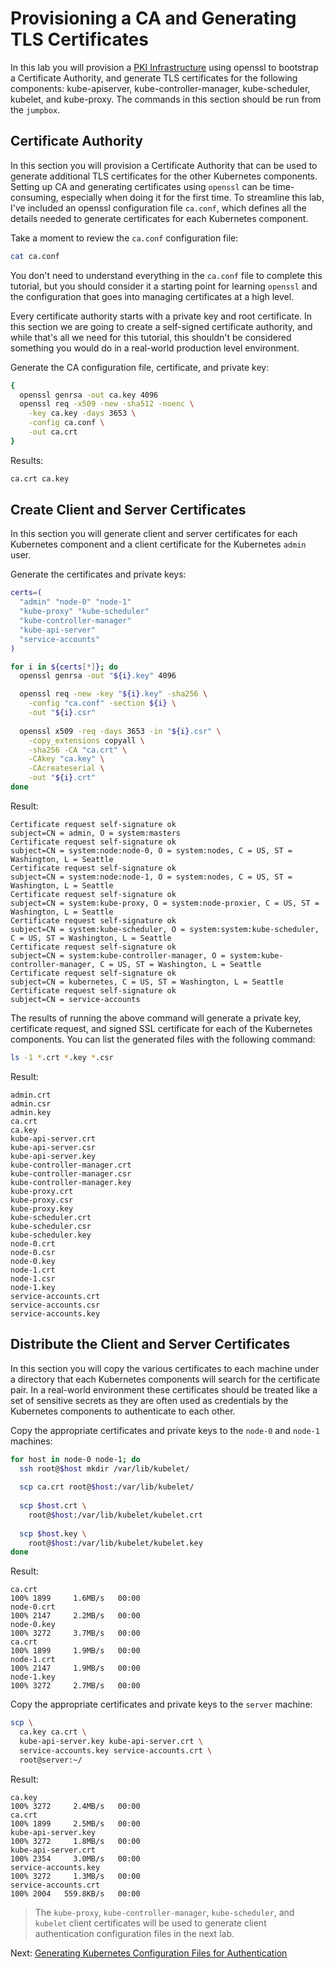 # Provisioning a CA and Generating TLS Certificates

In this lab you will provision a [PKI Infrastructure](https://en.wikipedia.org/wiki/Public_key_infrastructure) using openssl to bootstrap a Certificate Authority, and generate TLS certificates for the following components: kube-apiserver, kube-controller-manager, kube-scheduler, kubelet, and kube-proxy. The commands in this section should be run from the `jumpbox`.

## Certificate Authority

In this section you will provision a Certificate Authority that can be used to generate additional TLS certificates for the other Kubernetes components. Setting up CA and generating certificates using `openssl` can be time-consuming, especially when doing it for the first time. To streamline this lab, I've included an openssl configuration file `ca.conf`, which defines all the details needed to generate certificates for each Kubernetes component. 

Take a moment to review the `ca.conf` configuration file:

```bash
cat ca.conf
```

You don't need to understand everything in the `ca.conf` file to complete this tutorial, but you should consider it a starting point for learning `openssl` and the configuration that goes into managing certificates at a high level.

Every certificate authority starts with a private key and root certificate. In this section we are going to create a self-signed certificate authority, and while that's all we need for this tutorial, this shouldn't be considered something you would do in a real-world production level environment. 

Generate the CA configuration file, certificate, and private key:

```bash
{
  openssl genrsa -out ca.key 4096
  openssl req -x509 -new -sha512 -noenc \
    -key ca.key -days 3653 \
    -config ca.conf \
    -out ca.crt
}
```

Results:

```txt
ca.crt ca.key
```

## Create Client and Server Certificates

In this section you will generate client and server certificates for each Kubernetes component and a client certificate for the Kubernetes `admin` user.

Generate the certificates and private keys:

```bash
certs=(
  "admin" "node-0" "node-1"
  "kube-proxy" "kube-scheduler"
  "kube-controller-manager"
  "kube-api-server"
  "service-accounts"
)
```

```bash
for i in ${certs[*]}; do
  openssl genrsa -out "${i}.key" 4096

  openssl req -new -key "${i}.key" -sha256 \
    -config "ca.conf" -section ${i} \
    -out "${i}.csr"
  
  openssl x509 -req -days 3653 -in "${i}.csr" \
    -copy_extensions copyall \
    -sha256 -CA "ca.crt" \
    -CAkey "ca.key" \
    -CAcreateserial \
    -out "${i}.crt"
done
```
Result:
```text
Certificate request self-signature ok
subject=CN = admin, O = system:masters
Certificate request self-signature ok
subject=CN = system:node:node-0, O = system:nodes, C = US, ST = Washington, L = Seattle
Certificate request self-signature ok
subject=CN = system:node:node-1, O = system:nodes, C = US, ST = Washington, L = Seattle
Certificate request self-signature ok
subject=CN = system:kube-proxy, O = system:node-proxier, C = US, ST = Washington, L = Seattle
Certificate request self-signature ok
subject=CN = system:kube-scheduler, O = system:system:kube-scheduler, C = US, ST = Washington, L = Seattle
Certificate request self-signature ok
subject=CN = system:kube-controller-manager, O = system:kube-controller-manager, C = US, ST = Washington, L = Seattle
Certificate request self-signature ok
subject=CN = kubernetes, C = US, ST = Washington, L = Seattle
Certificate request self-signature ok
subject=CN = service-accounts

```

The results of running the above command will generate a private key, certificate request, and signed SSL certificate for each of the Kubernetes components. You can list the generated files with the following command:

```bash
ls -1 *.crt *.key *.csr
```
Result:
```text
admin.crt
admin.csr
admin.key
ca.crt
ca.key
kube-api-server.crt
kube-api-server.csr
kube-api-server.key
kube-controller-manager.crt
kube-controller-manager.csr
kube-controller-manager.key
kube-proxy.crt
kube-proxy.csr
kube-proxy.key
kube-scheduler.crt
kube-scheduler.csr
kube-scheduler.key
node-0.crt
node-0.csr
node-0.key
node-1.crt
node-1.csr
node-1.key
service-accounts.crt
service-accounts.csr
service-accounts.key
```

## Distribute the Client and Server Certificates

In this section you will copy the various certificates to each machine under a directory that each Kubernetes components will search for the certificate pair. In a real-world environment these certificates should be treated like a set of sensitive secrets as they are often used as credentials by the Kubernetes components to authenticate to each other.

Copy the appropriate certificates and private keys to the `node-0` and `node-1` machines:

```bash
for host in node-0 node-1; do
  ssh root@$host mkdir /var/lib/kubelet/
  
  scp ca.crt root@$host:/var/lib/kubelet/
    
  scp $host.crt \
    root@$host:/var/lib/kubelet/kubelet.crt
    
  scp $host.key \
    root@$host:/var/lib/kubelet/kubelet.key
done
```
Result:
```text
ca.crt                                                                                            100% 1899     1.6MB/s   00:00
node-0.crt                                                                                        100% 2147     2.2MB/s   00:00
node-0.key                                                                                        100% 3272     3.7MB/s   00:00
ca.crt                                                                                            100% 1899     1.9MB/s   00:00
node-1.crt                                                                                        100% 2147     1.9MB/s   00:00
node-1.key                                                                                        100% 3272     2.7MB/s   00:00

```

Copy the appropriate certificates and private keys to the `server` machine:

```bash
scp \
  ca.key ca.crt \
  kube-api-server.key kube-api-server.crt \
  service-accounts.key service-accounts.crt \
  root@server:~/
```
Result:
```text
ca.key                                                                                            100% 3272     2.4MB/s   00:00
ca.crt                                                                                            100% 1899     2.5MB/s   00:00
kube-api-server.key                                                                               100% 3272     1.8MB/s   00:00
kube-api-server.crt                                                                               100% 2354     3.0MB/s   00:00
service-accounts.key                                                                              100% 3272     1.3MB/s   00:00
service-accounts.crt                                                                              100% 2004   559.8KB/s   00:00
```


> The `kube-proxy`, `kube-controller-manager`, `kube-scheduler`, and `kubelet` client certificates will be used to generate client authentication configuration files in the next lab.

Next: [Generating Kubernetes Configuration Files for Authentication](05-kubernetes-configuration-files.md)

